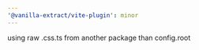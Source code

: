 ```yaml
---
'@vanilla-extract/vite-plugin': minor
---
```


using raw .css.ts from another package than config.root
